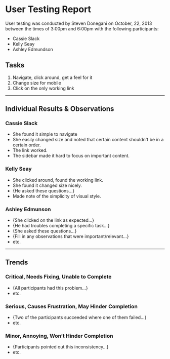 # User Testing Report

User testing was conducted by Steven Donegani on October, 22, 2013 between the times of 3:00pm and 6:00pm with the following participants:

- Cassie Slack
- Kelly Seay
- Ashley Edmundson

## Tasks

1. Navigate, click around, get a feel for it
2. Change size for mobile
3. Click on the only working link

---

## Individual Results & Observations

### Cassie Slack

- She found it simple to navigate
- She easily changed size and noted that certain content shouldn't be in a certain order.
- The link worked.
- The sidebar made it hard to focus on important content.

### Kelly Seay

- She clicked around, found the working link.
- She found it changed size nicely.
- {He asked these questions…}
- Made note of the simplicity of visual style.

### Ashley Edmunson

- {She clicked on the link as expected…}
- {He had troubles completing a specific task…}
- {She asked these questions…}
- {Fill in any observations that were important/relevant…}
- etc.

---

## Trends

### Critical, Needs Fixing, Unable to Complete

- {All participants had this problem…}
- etc.

### Serious, Causes Frustration, May Hinder Completion

- {Two of the participants succeeded where one of them failed…}
- etc.

### Minor, Annoying, Won’t Hinder Completion

- {Participants pointed out this inconsistency…}
- etc.